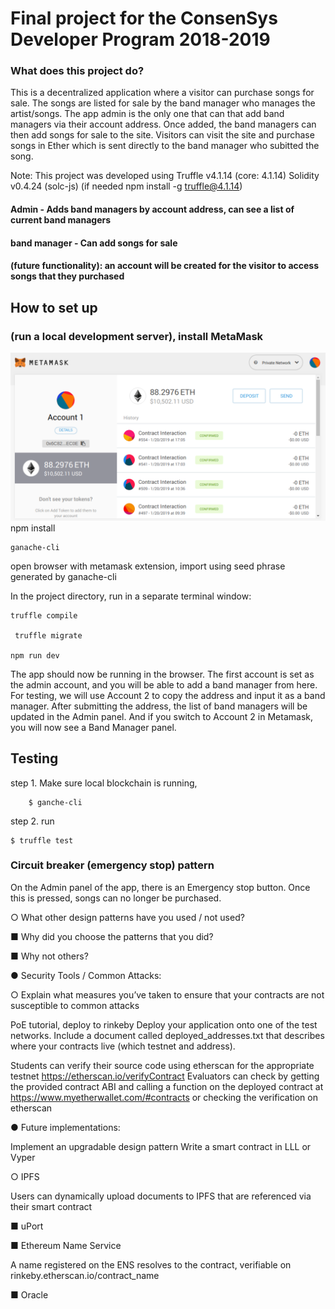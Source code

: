# Final project for the ConsenSys Developer Program 2018-2019
### What does this project do?

This is a decentralized application where a visitor can purchase songs for sale. The songs are listed for sale by the band manager who manages the artist/songs. The app admin is the only one that can that add band managers via their account address. Once added, the band managers can then add songs for sale to the site. Visitors can visit the site and purchase songs in Ether which is sent directly to the band manager who subitted the song.  

Note: This project was developed using Truffle v4.1.14 (core: 4.1.14) Solidity v0.4.24 (solc-js)
(if needed npm install -g truffle@4.1.14)

#### Admin - Adds band managers by account address, can see a list of current band managers
#### band manager - Can add songs for sale
#### (future functionality): an account will be created for the visitor to access songs that they purchased

## How to set up
### (run a local development server), install MetaMask
![alt text](screenshots/metamask.png "Description goes here")
    npm install

    ganache-cli

open browser with metamask extension,  import using seed phrase generated by ganache-cli

In the project directory, run in a separate terminal window: 

    truffle compile

     truffle migrate

    npm run dev

The app should now be running in the browser. The first account is set as the admin account, and you will be able to add a band manager from here. For testing, we will use Account 2 to copy the address and input it as a band manager. After submitting the address, the list of band managers will be updated in the Admin panel. And if you switch to Account 2 in Metamask, you will now see a Band Manager panel.



## Testing
step 1. Make sure local blockchain is running, 

        $ ganche-cli

step 2. run 

    $ truffle test

 

### Circuit breaker (emergency stop) pattern
On the Admin panel of the app, there is an Emergency stop button. Once this is pressed, songs can no longer be purchased.


○          What other design patterns have you used / not used?

■          Why did you choose the patterns that you did?

■          Why not others?

 

●          Security Tools / Common Attacks:

○          Explain what measures you’ve taken to ensure that your contracts are not susceptible to common attacks

PoE tutorial, deploy to rinkeby
   Deploy your application onto one of the test networks. Include a document called deployed_addresses.txt that describes where your contracts live (which testnet and address).

   Students can verify their source code using etherscan for the appropriate testnet https://etherscan.io/verifyContract 
    Evaluators can check by getting the provided contract ABI and calling a function on the deployed contract at https://www.myetherwallet.com/#contracts or checking the verification on etherscan

● Future implementations:

   Implement an upgradable design pattern
   Write a smart contract in LLL or Vyper

○  IPFS

   Users can dynamically upload documents to IPFS that are referenced via their smart contract

■      uPort

■      Ethereum Name Service

   A name registered on the ENS resolves to the contract, verifiable on rinkeby.etherscan.io/contract_name

■      Oracle
